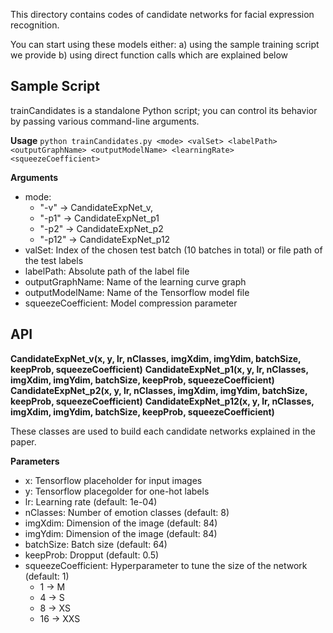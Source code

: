 This directory contains codes of candidate networks for facial expression recognition.

You can start using these models either:
  a) using the sample training script we provide
  b) using direct function calls which are explained below

## Sample Script
trainCandidates is a standalone Python script; you can control its behavior by passing various command-line arguments.

**Usage**
`python trainCandidates.py <mode> <valSet> <labelPath> <outputGraphName> <outputModelName> <learningRate> <squeezeCoefficient>`
  
**Arguments**
  * mode: 
  	* "-v"   -> CandidateExpNet_v, 
	* "-p1"  -> CandidateExpNet_p1
	* "-p2"  -> CandidateExpNet_p2
	* "-p12" -> CandidateExpNet_p12
  * valSet: Index of the chosen test batch (10 batches in total) or file path of the test labels
  * labelPath: Absolute path of the label file
  * outputGraphName: Name of the learning curve graph
  * outputModelName: Name of the Tensorflow model file
  * squeezeCoefficient: Model compression parameter

## API
**CandidateExpNet_v(x, y, lr, nClasses, imgXdim, imgYdim, batchSize, keepProb, squeezeCoefficient)**
**CandidateExpNet_p1(x, y, lr, nClasses, imgXdim, imgYdim, batchSize, keepProb, squeezeCoefficient)** 
**CandidateExpNet_p2(x, y, lr, nClasses, imgXdim, imgYdim, batchSize, keepProb, squeezeCoefficient)** 
**CandidateExpNet_p12(x, y, lr, nClasses, imgXdim, imgYdim, batchSize, keepProb, squeezeCoefficient)** 

These classes are used to build each candidate networks explained in the paper.

**Parameters**
  - x: Tensorflow placeholder for input images 
  - y: Tensorflow placegolder for one-hot labels
  - lr: Learning rate (default: 1e-04)
  - nClasses: Number of emotion classes (default: 8)
  - imgXdim: Dimension of the image (default: 84)
  - imgYdim: Dimension of the image (default: 84)
  - batchSize: Batch size (default: 64)
  - keepProb: Dropput (default: 0.5)
  - squeezeCoefficient: Hyperparameter to tune the size of the network (default: 1) 
    * 1 -> M
    * 4 -> S
    * 8 -> XS
    * 16 -> XXS
    
